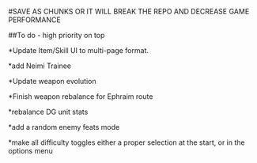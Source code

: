 

#SAVE AS CHUNKS OR IT WILL BREAK THE REPO AND DECREASE GAME PERFORMANCE










##To do - high priority on top


*Update Item/Skill UI to multi-page format.


*add Neimi Trainee


*Update weapon evolution


*Finish weapon rebalance for Ephraim route


*rebalance DG unit stats


*add a random enemy feats mode


*make all difficulty toggles either a proper selection at the start, or in the options menu

